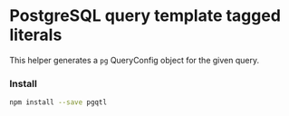 # PostgreSQL query template tagged literals

This helper generates a `pg` QueryConfig object for the given query.

### Install

```bash
npm install --save pgqtl
```
